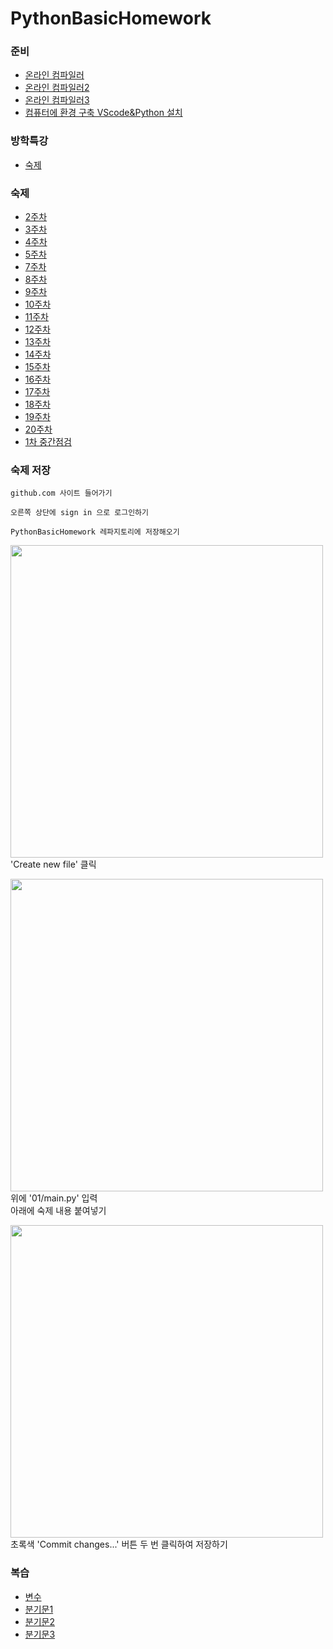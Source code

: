 # PythonBasicHomework

### 준비
- [온라인 컴파일러](https://replit.com/languages/python3)
- [온라인 컴파일러2](https://www.onlinegdb.com/online_python_compiler)
- [온라인 컴파일러3](https://www.programiz.com/python-programming/online-compiler)
- [컴퓨터에 환경 구축 VScode&Python 설치](https://blog.naver.com/whale_coding/222689650435)

### 방학특강
- [숙제](01/00.md)

### 숙제
- [2주차](01/숙제.md)
- [3주차](100/03.md)
- [4주차](100/04.md)
- [5주차](100/05.md)
- [7주차](100/07.md)
- [8주차](100/08.md)
- [9주차](100/09.md)
- [10주차](100/10.md)
- [11주차](100/11.md)
- [12주차](100/12.md)
- [13주차](100/13.md)
- [14주차](100/14.md)
- [15주차](100/15.md)
- [16주차](100/16.md)
- [17주차](100/17.md)
- [18주차](100/18.md)
- [19주차](100/19.md)
- [20주차](100/20.md)
- [1차 중간점검](100/20_mid.md)


### 숙제 저장
```
github.com 사이트 들어가기

오른쪽 상단에 sign in 으로 로그인하기

PythonBasicHomework 레파지토리에 저장해오기
```
<img width="500px" src="https://github.com/whalecoding/PythonBasicHomework/assets/48852104/56200eeb-9336-4d6c-b7ce-0263c57b31ee"></img>   
'Create new file' 클릭

<img width="500px" src="https://github.com/whalecoding/PythonBasicHomework/assets/48852104/22458558-7b65-434b-8769-5369f353ae7b"></img>   
위에 '01/main.py' 입력    
아래에 숙제 내용 붙여넣기

<img width="500px" src="https://github.com/whalecoding/PythonBasicHomework/assets/48852104/666785a9-9a9d-475b-bd61-25c80d300326"></img>    
초록색 'Commit changes...' 버튼 두 번 클릭하여 저장하기




### 복습
- [변수](복습/01.md)
- [분기문1](복습/02.md)
- [분기문2](복습/03.md)
- [분기문3](복습/04.md)
